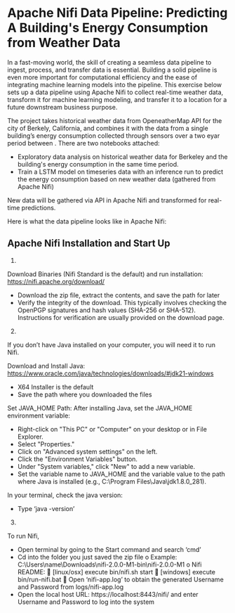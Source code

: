 # Apache Nifi Data Pipeline: Predicting A Building's Energy Consumption from Weather Data

In a fast-moving world, the skill of creating a seamless data pipeline to ingest, process, and transfer data is essential. Building a solid pipeline is even more important for computational efficiency and the ease of integrating machine learning models into the pipeline. This exercise below sets up a data pipeline using Apache Nifi to collect real-time weather data, transform it for machine learning modeling, and transfer it to a location for a future downstream business purpose. 

The project takes historical weather data from OpeneatherMap API for the city of Berkely, California, and combines it with the data from a single building’s energy consumption collected through sensors over a two eyar period between . There are two notebooks attached:
-	Exploratory data analysis on historical weather data for Berkeley and the building's energy consumption in the same time period.
-	Train a LSTM model on timeseries data with an inference run to predict the energy consumption based on new weather data (gathered from Apache Nifi)

New data will be gathered via API in Apache Nifi and transformed for real-time predictions.

Here is what the data pipeline looks like in Apache Nifi:


## Apache Nifi Installation and Start Up
1.
Download Binaries (Nifi Standard is the default) and run installation:
https://nifi.apache.org/download/ 
-	Download the zip file, extract the contents, and save the path for later
-	Verify the integrity of the download. This typically involves checking the OpenPGP signatures and hash values (SHA-256 or SHA-512). Instructions for verification are usually provided on the download page.

2.
If you don’t have Java installed on your computer, you will need it to run Nifi.

Download and Install Java:
https://www.oracle.com/java/technologies/downloads/#jdk21-windows
-	X64 Installer is the default
-	Save the path where you downloaded the files

Set JAVA_HOME Path:
After installing Java, set the JAVA_HOME environment variable:
-	Right-click on "This PC" or "Computer" on your desktop or in File Explorer.
-	Select "Properties."
-	Click on "Advanced system settings" on the left.
-	Click the "Environment Variables" button.
-	Under "System variables," click "New" to add a new variable.
-	Set the variable name to JAVA_HOME and the variable value to the path where Java is installed (e.g., C:\Program Files\Java\jdk1.8.0_281).

In your terminal, check the java version:
-	Type ‘java -version’

3.
To run Nifi,
-	Open terminal by going to the Start command and search ‘cmd’
-	Cd into the folder you just saved the zip file
o	Example: C:\Users\name\Downloads\nifi-2.0.0-M1-bin\nifi-2.0.0-M1
o	Nifi README:
	[linux/osx] execute bin/nifi.sh start 
	[windows] execute bin/run-nifi.bat 
	Open ‘nifi-app.log’ to obtain the generated Username and Password from logs/nifi-app.log
-	Open the local host URL: https://localhost:8443/nifi/ and enter Username and Password to log into the system
